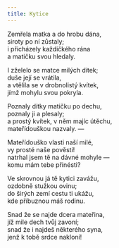 ```yaml
---
title: Kytice
---
```


  

Zemřela matka a do hrobu dána,  
siroty po ní zůstaly;  
i přicházely každičkého rána  
a matičku svou hledaly.

  

I zželelo se matce milých dítek;  
duše její se vrátila,  
a vtělila se v drobnolistý kvítek,  
jímž mohylu svou pokryla.

  

Poznaly dítky matičku po dechu,  
poznaly ji a plesaly;  
a prostý kvítek, v něm majíc útěchu,  
mateřídouškou nazvaly. —

  

Mateřídouško vlasti naší milé,  
vy prosté naše pověsti!  
natrhal jsem tě na dávné mohyle —  
komu mám tebe přinésti?

  

Ve skrovnou já tě kytici zavážu,  
ozdobně stužkou ovinu;  
do širých zemí cestu ti ukážu,  
kde příbuznou máš rodinu.

  

Snad že se najde dcera mateřina,  
jíž mile dech tvůj zavoní;  
snad že i najdeš některého syna,  
jenž k tobě srdce nakloní!
